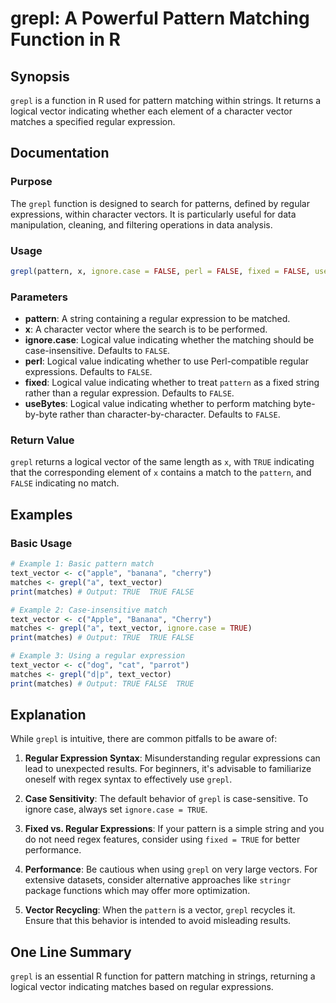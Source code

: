 <!--
Meta Description: # grepl: A Powerful Pattern Matching Function in R ## Synopsis `grepl` is a function in R used for pattern matching within strings. It returns a logic...
Meta Keywords: grepl, false, pattern, regular, true
-->

# grepl: A Powerful Pattern Matching Function in R

## Synopsis
`grepl` is a function in R used for pattern matching within strings. It returns a logical vector indicating whether each element of a character vector matches a specified regular expression.

## Documentation

### Purpose
The `grepl` function is designed to search for patterns, defined by regular expressions, within character vectors. It is particularly useful for data manipulation, cleaning, and filtering operations in data analysis.

### Usage
```R
grepl(pattern, x, ignore.case = FALSE, perl = FALSE, fixed = FALSE, useBytes = FALSE)
```

### Parameters
- **pattern**: A string containing a regular expression to be matched.
- **x**: A character vector where the search is to be performed.
- **ignore.case**: Logical value indicating whether the matching should be case-insensitive. Defaults to `FALSE`.
- **perl**: Logical value indicating whether to use Perl-compatible regular expressions. Defaults to `FALSE`.
- **fixed**: Logical value indicating whether to treat `pattern` as a fixed string rather than a regular expression. Defaults to `FALSE`.
- **useBytes**: Logical value indicating whether to perform matching byte-by-byte rather than character-by-character. Defaults to `FALSE`.

### Return Value
`grepl` returns a logical vector of the same length as `x`, with `TRUE` indicating that the corresponding element of `x` contains a match to the `pattern`, and `FALSE` indicating no match.

## Examples

### Basic Usage
```R
# Example 1: Basic pattern match
text_vector <- c("apple", "banana", "cherry")
matches <- grepl("a", text_vector)
print(matches) # Output: TRUE  TRUE FALSE

# Example 2: Case-insensitive match
text_vector <- c("Apple", "Banana", "Cherry")
matches <- grepl("a", text_vector, ignore.case = TRUE)
print(matches) # Output: TRUE  TRUE FALSE

# Example 3: Using a regular expression
text_vector <- c("dog", "cat", "parrot")
matches <- grepl("d|p", text_vector)
print(matches) # Output: TRUE FALSE  TRUE
```

## Explanation
While `grepl` is intuitive, there are common pitfalls to be aware of:

1. **Regular Expression Syntax**: Misunderstanding regular expressions can lead to unexpected results. For beginners, it's advisable to familiarize oneself with regex syntax to effectively use `grepl`.

2. **Case Sensitivity**: The default behavior of `grepl` is case-sensitive. To ignore case, always set `ignore.case = TRUE`.

3. **Fixed vs. Regular Expressions**: If your pattern is a simple string and you do not need regex features, consider using `fixed = TRUE` for better performance.

4. **Performance**: Be cautious when using `grepl` on very large vectors. For extensive datasets, consider alternative approaches like `stringr` package functions which may offer more optimization.

5. **Vector Recycling**: When the `pattern` is a vector, `grepl` recycles it. Ensure that this behavior is intended to avoid misleading results.

## One Line Summary
`grepl` is an essential R function for pattern matching in strings, returning a logical vector indicating matches based on regular expressions.
